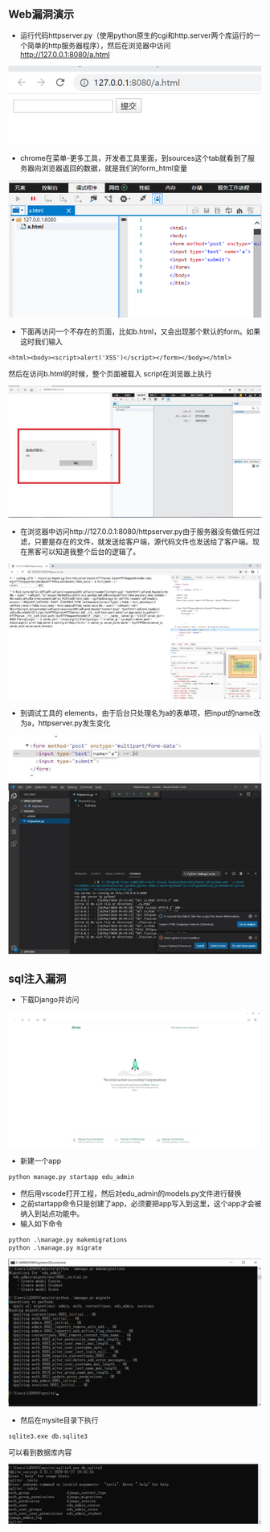 ## Web漏洞演示

* 运行代码httpserver.py（使用python原生的cgi和http.server两个库运行的一个简单的http服务器程序），然后在浏览器中访问 http://127.0.0.1:8080/a.html

<img src="image/1.png" />

* chrome在菜单-更多工具，开发者工具里面，到sources这个tab就看到了服务器向浏览器返回的数据，就是我们的form_html变量

<img src="image/2.png" />

* 下面再访问一个不存在的页面，比如b.html，又会出现那个默认的form。如果这时我们输入

```
<html><body><script>alert('XSS')</script></form></body></html>
```

然后在访问b.html的时候，整个页面被载入 script在浏览器上执行

<img src="image/3.png" />

* 在浏览器中访问http://127.0.0.1:8080/httpserver.py由于服务器没有做任何过滤，只要是存在的文件，就发送给客户端，源代码文件也发送给了客户端。现在黑客可以知道我整个后台的逻辑了。

<img src="image/4.png" />

* 到调试工具的 elements，由于后台只处理名为a的表单项，把input的name改为a，httpserver.py发生变化

<img src="image/5.png" />

<img src="image/6.png" />

## sql注入漏洞

* 下载Django并访问

<img src="image/7.png" />

* 新建一个app

```python
python manage.py startapp edu_admin
```

* 然后用vscode打开工程，然后对edu_admin的models.py文件进行替换
* 之前startapp命令只是创建了app，必须要把app写入到这里，这个app才会被纳入到站点功能中。
* 输入如下命令

```
python .\manage.py makemigrations
python .\manage.py migrate
```

<img src="image/8.png" />

* 然后在mysite目录下执行

```
sqlite3.exe db.sqlite3
```

可以看到数据库内容

<img src="image/9.png" />